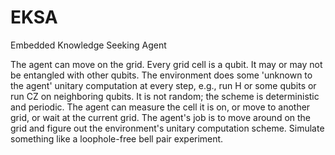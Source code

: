 # EKSA
Embedded Knowledge Seeking Agent

The agent can move on the grid. Every grid cell is a qubit. It may or may not be entangled with other qubits. The environment does some 'unknown to the agent' unitary computation at every step, e.g., run H or some qubits or run CZ on neighboring qubits. It is not random; the scheme is deterministic and periodic. The agent can measure the cell it is on, or move to another grid, or wait at the current grid. The agent's job is to move around on the grid and figure out the environment's unitary computation scheme. Simulate something like a loophole-free bell pair experiment.
